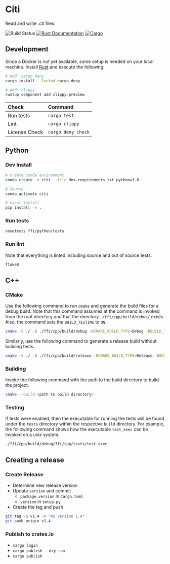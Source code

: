 # Citi
Read and write .cti files.

![Build Status](https://github.com/Wave-View-Imaging/citi/actions/workflows/ci.yml/badge.svg)
[![Rust Documentation](https://docs.rs/citi/badge.svg)](docs.rs/citi)
[![Cargo](https://img.shields.io/crates/d/citi)](https://crates.io/crates/citi/)

## Development
Since a Docker is not yet available, some setup is needed on your local machine.
Install [Rust](https://www.rust-lang.org/) and execute the following:
```bash
# Add `cargo deny`
cargo install --locked cargo-deny

# Add `clippy`
rustup component add clippy-preview
```

| Check         | Command            |
|:--------------|:-------------------|
| Run tests     | `cargo test`       |
| Lint          | `cargo clippy`     |
| License Check | `cargo deny check` |

## Python

### Dev Install
```bash
# Create conda environment
conda create -n citi --file dev-requirements.txt python=3.8

# Source
conda activate citi

# Local install
pip install -e .
```

### Run tests
```bash
nosetests ffi/python/tests
```

### Run lint
Note that everything is linted including source and out of source tests.
```bash
flake8
```

## C++

### CMake
Use the following command to run `cmake` and generate the build files for a debug build.
Note that this command assumes at the command is invoked from the root directory and that
the directory `./ffi/cpp/build/debug/` exists. Also, the command sets the `BUILD_TESTING`
to `ON`.
```bash
cmake -S ./ -B ./ffi/cpp/build/debug -DCMAKE_BUILD_TYPE=Debug -DBUILD_TESTING=ON
```

Similarly, use the following command to generate a release build without building tests.
```bash
cmake -S ./ -B ./ffi/cpp/build/release -DCMAKE_BUILD_TYPE=Release -DBUILD_TESTING=ON
```

### Building
Invoke the following command with the path to the build directory to build the project.
```bash
cmake --build <path to build directory>
```

### Testing
If tests were enabled, then the executable for running the tests will be found under the
`tests` directory within the respective `build` directory. For example, the following command
shows how the executable `test_exec` can be invoked on a unix system.
```bash
./ffi/cpp/build/debug/ffi/cpp/tests/test_exec
```

## Creating a release

### Create Release
- Determine new release version
- Update `version` and commit
  - `package.version` in `Cargo.toml`
  - `version` in `setup.py`
- Create the tag and push
```bash
git tag -a v1.4 -m "my version 1.4"
git push origin v1.4
```

### Publish to crates.io
- `cargo login`
- `cargo publish --dry-run`
- `cargo publish`

